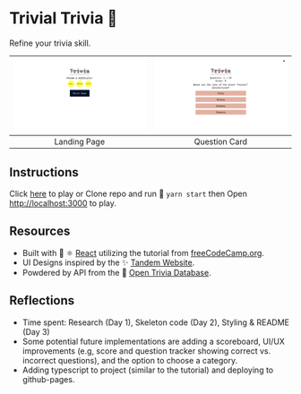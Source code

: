 # Trivial Trivia  🍰  
Refine your trivia skill.

<img src="./readme_images/pv1.png" alt="app-preview1" width="400"/> | <img src="./readme_images/pv2.png" alt="app-preview2" width="400"/> 
:-------------------------:|:-------------------------:
Landing Page | Question Card

## Instructions
Click [here](https://tt954.github.io/trivia/) to play or Clone repo and run 🚀 `yarn start` then Open [http://localhost:3000](http://localhost:3000) to play.


## Resources
* Built with 👋 ⚛️ [React](https://reactjs.org/docs/create-a-new-react-app.html) utilizing the tutorial from [freeCodeCamp.org](https://www.youtube.com/watch?v=F2JCjVSZlG0).
* UI Designs inspired by the ✨ [Tandem Website](https://madeintandem.com/).
* Powdered by API from the 🔌 [Open Trivia Database](https://opentdb.com/).

## Reflections 
* Time spent: Research (Day 1), Skeleton code (Day 2), Styling & README (Day 3)
* Some potential future implementations are adding a scoreboard, UI/UX improvements (e.g, score and question tracker showing correct vs. incorrect questions), and the option to choose a category.
* Adding typescript to project (similar to the tutorial) and deploying to github-pages.

